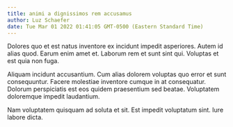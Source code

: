 ```yaml
---
title: animi a dignissimos rem accusamus
author: Luz Schaefer
date: Tue Mar 01 2022 01:41:05 GMT-0500 (Eastern Standard Time)
---
```

Dolores quo et est natus inventore ex incidunt impedit asperiores. Autem id alias quod. Earum enim amet et. Laborum rem et sunt sint qui. Voluptas et est quia non fuga.

 Aliquam incidunt accusantium. Cum alias dolorem voluptas quo error et sunt consequuntur. Facere molestiae inventore cumque in at consequatur. Dolorum perspiciatis est eos quidem praesentium sed beatae. Voluptatem doloremque impedit laudantium.

 Nam voluptatem quisquam ad soluta et sit. Est impedit voluptatum sint. Iure labore dicta.